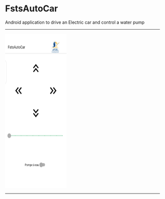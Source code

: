 # FstsAutoCar
Android application to drive an Electric car and control a water pump 

------------------------------------------
<img src="images\pic1.png" width="200" height="500">

----------------------------------------------

